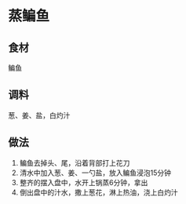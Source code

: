 # 蒸鳊鱼

## 食材
鳊鱼

## 调料
葱、姜、盐，白灼汁

## 做法
1. 鳊鱼去掉头、尾，沿着背部打上花刀
2. 清水中加入葱、姜、一勺盐，放入鳊鱼浸泡15分钟
3. 整齐的摆入盘中，水开上锅蒸6分钟，拿出
4. 倒出盘中的汁水，撒上葱花，淋上热油，浇上白灼汁
